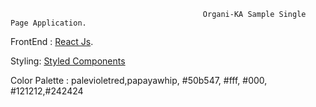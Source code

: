                                                Organi-KA Sample Single Page Application.
                                                           

FrontEnd : [React Js](https://reactjs.org/).

Styling: [Styled Components](https://styled-components.com/)

Color Palette : palevioletred,papayawhip, #50b547, #fff, #000, #121212,#242424
